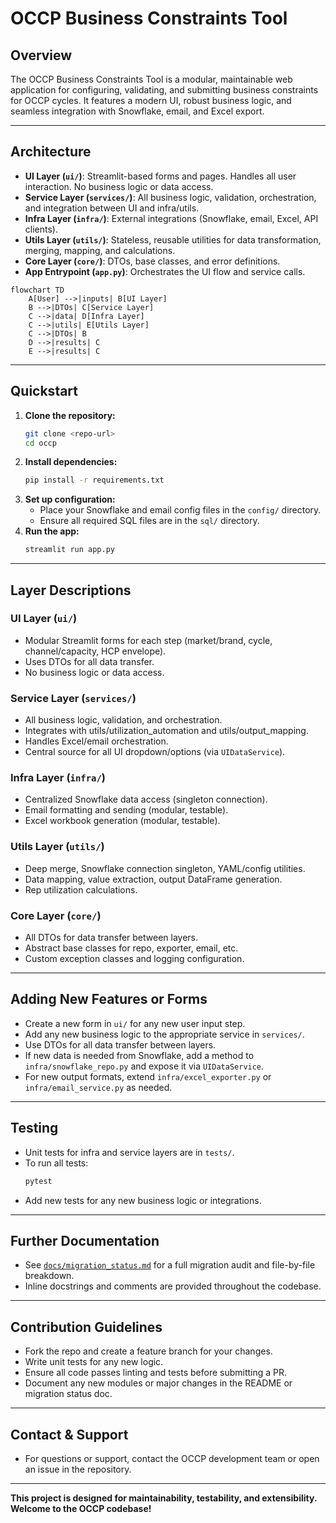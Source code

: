 # OCCP Business Constraints Tool

## Overview
The OCCP Business Constraints Tool is a modular, maintainable web application for configuring, validating, and submitting business constraints for OCCP cycles. It features a modern UI, robust business logic, and seamless integration with Snowflake, email, and Excel export.

---

## Architecture

- **UI Layer (`ui/`)**: Streamlit-based forms and pages. Handles all user interaction. No business logic or data access.
- **Service Layer (`services/`)**: All business logic, validation, orchestration, and integration between UI and infra/utils.
- **Infra Layer (`infra/`)**: External integrations (Snowflake, email, Excel, API clients).
- **Utils Layer (`utils/`)**: Stateless, reusable utilities for data transformation, merging, mapping, and calculations.
- **Core Layer (`core/`)**: DTOs, base classes, and error definitions.
- **App Entrypoint (`app.py`)**: Orchestrates the UI flow and service calls.

```mermaid
flowchart TD
    A[User] -->|inputs| B[UI Layer]
    B -->|DTOs| C[Service Layer]
    C -->|data| D[Infra Layer]
    C -->|utils| E[Utils Layer]
    C -->|DTOs| B
    D -->|results| C
    E -->|results| C
```

---

## Quickstart

1. **Clone the repository:**
   ```sh
   git clone <repo-url>
   cd occp
   ```
2. **Install dependencies:**
   ```sh
   pip install -r requirements.txt
   ```
3. **Set up configuration:**
   - Place your Snowflake and email config files in the `config/` directory.
   - Ensure all required SQL files are in the `sql/` directory.
4. **Run the app:**
   ```sh
   streamlit run app.py
   ```

---

## Layer Descriptions

### UI Layer (`ui/`)
- Modular Streamlit forms for each step (market/brand, cycle, channel/capacity, HCP envelope).
- Uses DTOs for all data transfer.
- No business logic or data access.

### Service Layer (`services/`)
- All business logic, validation, and orchestration.
- Integrates with utils/utilization_automation and utils/output_mapping.
- Handles Excel/email orchestration.
- Central source for all UI dropdown/options (via `UIDataService`).

### Infra Layer (`infra/`)
- Centralized Snowflake data access (singleton connection).
- Email formatting and sending (modular, testable).
- Excel workbook generation (modular, testable).

### Utils Layer (`utils/`)
- Deep merge, Snowflake connection singleton, YAML/config utilities.
- Data mapping, value extraction, output DataFrame generation.
- Rep utilization calculations.

### Core Layer (`core/`)
- All DTOs for data transfer between layers.
- Abstract base classes for repo, exporter, email, etc.
- Custom exception classes and logging configuration.

---

## Adding New Features or Forms
- Create a new form in `ui/` for any new user input step.
- Add any new business logic to the appropriate service in `services/`.
- Use DTOs for all data transfer between layers.
- If new data is needed from Snowflake, add a method to `infra/snowflake_repo.py` and expose it via `UIDataService`.
- For new output formats, extend `infra/excel_exporter.py` or `infra/email_service.py` as needed.

---

## Testing
- Unit tests for infra and service layers are in `tests/`.
- To run all tests:
  ```sh
  pytest
  ```
- Add new tests for any new business logic or integrations.

---

## Further Documentation
- See [`docs/migration_status.md`](docs/migration_status.md) for a full migration audit and file-by-file breakdown.
- Inline docstrings and comments are provided throughout the codebase.

---

## Contribution Guidelines
- Fork the repo and create a feature branch for your changes.
- Write unit tests for any new logic.
- Ensure all code passes linting and tests before submitting a PR.
- Document any new modules or major changes in the README or migration status doc.

---

## Contact & Support
- For questions or support, contact the OCCP development team or open an issue in the repository.

---

**This project is designed for maintainability, testability, and extensibility. Welcome to the OCCP codebase!**
